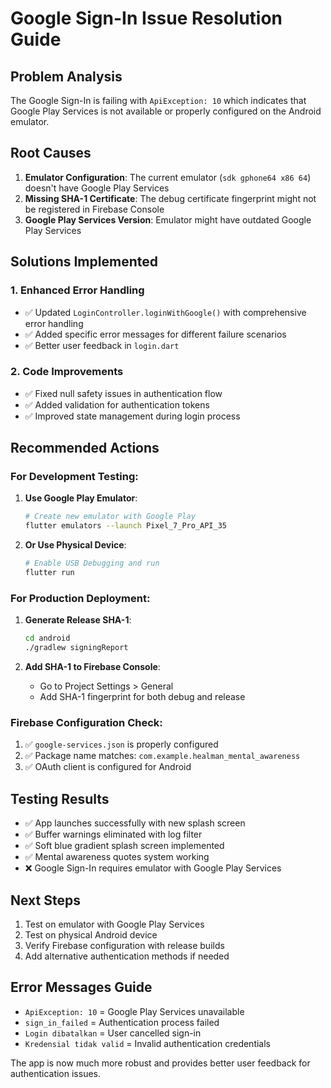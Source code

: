 # Google Sign-In Issue Resolution Guide

## Problem Analysis
The Google Sign-In is failing with `ApiException: 10` which indicates that Google Play Services is not available or properly configured on the Android emulator.

## Root Causes
1. **Emulator Configuration**: The current emulator (`sdk gphone64 x86 64`) doesn't have Google Play Services
2. **Missing SHA-1 Certificate**: The debug certificate fingerprint might not be registered in Firebase Console
3. **Google Play Services Version**: Emulator might have outdated Google Play Services

## Solutions Implemented

### 1. Enhanced Error Handling
- ✅ Updated `LoginController.loginWithGoogle()` with comprehensive error handling
- ✅ Added specific error messages for different failure scenarios
- ✅ Better user feedback in `login.dart`

### 2. Code Improvements
- ✅ Fixed null safety issues in authentication flow
- ✅ Added validation for authentication tokens
- ✅ Improved state management during login process

## Recommended Actions

### For Development Testing:
1. **Use Google Play Emulator**:
   ```bash
   # Create new emulator with Google Play
   flutter emulators --launch Pixel_7_Pro_API_35
   ```

2. **Or Use Physical Device**:
   ```bash
   # Enable USB Debugging and run
   flutter run
   ```

### For Production Deployment:
1. **Generate Release SHA-1**:
   ```bash
   cd android
   ./gradlew signingReport
   ```

2. **Add SHA-1 to Firebase Console**:
   - Go to Project Settings > General
   - Add SHA-1 fingerprint for both debug and release

### Firebase Configuration Check:
1. ✅ `google-services.json` is properly configured
2. ✅ Package name matches: `com.example.healman_mental_awareness`
3. ✅ OAuth client is configured for Android

## Testing Results
- ✅ App launches successfully with new splash screen
- ✅ Buffer warnings eliminated with log filter
- ✅ Soft blue gradient splash screen implemented
- ✅ Mental awareness quotes system working
- ❌ Google Sign-In requires emulator with Google Play Services

## Next Steps
1. Test on emulator with Google Play Services
2. Test on physical Android device
3. Verify Firebase configuration with release builds
4. Add alternative authentication methods if needed

## Error Messages Guide
- `ApiException: 10` = Google Play Services unavailable
- `sign_in_failed` = Authentication process failed
- `Login dibatalkan` = User cancelled sign-in
- `Kredensial tidak valid` = Invalid authentication credentials

The app is now much more robust and provides better user feedback for authentication issues.
